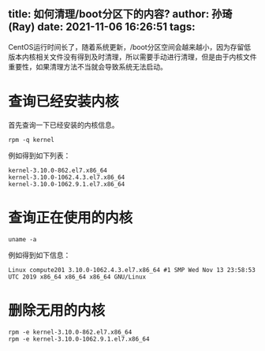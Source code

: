 title: 如何清理/boot分区下的内容?
author: 孙琦(Ray)
date: 2021-11-06 16:26:51
tags:
---
CentOS运行时间长了，随着系统更新，/boot分区空间会越来越小，因为存留低版本内核相关文件没有得到及时清理，所以需要手动进行清理，但是由于内核文件重要性，如果清理方法不当就会导致系统无法启动。

<!-- more -->

# 查询已经安装内核

首先查询一下已经安装的内核信息。

```
rpm -q kernel
```

例如得到如下列表：

```
kernel-3.10.0-862.el7.x86_64
kernel-3.10.0-1062.4.3.el7.x86_64
kernel-3.10.0-1062.9.1.el7.x86_64
```

# 查询正在使用的内核

```
uname -a
```

例如得到如下信息：

```
Linux compute201 3.10.0-1062.4.3.el7.x86_64 #1 SMP Wed Nov 13 23:58:53 UTC 2019 x86_64 x86_64 x86_64 GNU/Linux
```

# 删除无用的内核

```
rpm -e kernel-3.10.0-862.el7.x86_64
rpm -e kernel-3.10.0-1062.9.1.el7.x86_64
```